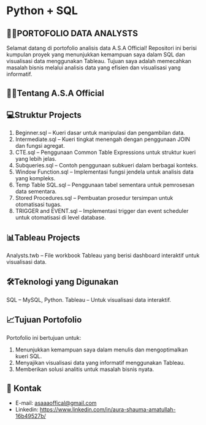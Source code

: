 # Python + SQL

## 👩‍💻PORTOFOLIO DATA ANALYSTS
Selamat datang di portofolio analisis data A.S.A Official! Repositori ini berisi kumpulan proyek yang menunjukkan kemampuan saya dalam SQL dan visualisasi data menggunakan Tableau. 
Tujuan saya adalah memecahkan masalah bisnis melalui analisis data yang efisien dan visualisasi yang informatif.

## 👩‍🦰Tentang A.S.A Official

## 💻Struktur Projects
1. Beginner.sql – Kueri dasar untuk manipulasi dan pengambilan data.
2. Intermediate.sql – Kueri tingkat menengah dengan penggunaan JOIN dan fungsi agregat.
3. CTE.sql – Penggunaan Common Table Expressions untuk struktur kueri yang lebih jelas.
4. Subqueries.sql – Contoh penggunaan subkueri dalam berbagai konteks.
5. Window Function.sql – Implementasi fungsi jendela untuk analisis data yang kompleks.
6. Temp Table SQL.sql – Penggunaan tabel sementara untuk pemrosesan data sementara.
7. Stored Procedures.sql – Pembuatan prosedur tersimpan untuk otomatisasi tugas.
8. TRIGGER and EVENT.sql – Implementasi trigger dan event scheduler untuk otomatisasi di level database.

## 📊Tableau Projects
Analysts.twb – File workbook Tableau yang berisi dashboard interaktif untuk visualisasi data.

## 🛠️Teknologi yang Digunakan
SQL – MySQL, Python.
Tableau – Untuk visualisasi data interaktif.

## 📈Tujuan Portofolio
Portofolio ini bertujuan untuk:​
1. Menunjukkan kemampuan saya dalam menulis dan mengoptimalkan kueri SQL.
2. Menyajikan visualisasi data yang informatif menggunakan Tableau.
3. Memberikan solusi analitis untuk masalah bisnis nyata.

## 📩 Kontak
- E-mail: asaaaoffical@gmail.com
- Linkedin: https://www.linkedin.com/in/aura-shauma-amatullah-16b49527b/
